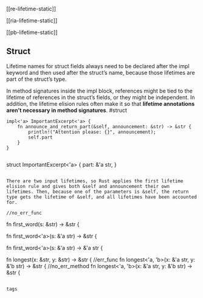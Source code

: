 
[[re-lifetime-static]]

[[ria-lifetime-static]]

[[pb-lifetime-static]]

## Struct
Lifetime names for struct fields always need to be declared after the impl keyword and then used after the struct’s name, because those lifetimes are part of the struct’s type.

In method signatures inside the impl block, references might be tied to the lifetime of references in the struct’s fields, or they might be independent.
In addition, the lifetime elision rules often make it so that **lifetime annotations aren’t necessary in method signatures**.
#struct


```
impl<'a> ImportantExcerpt<'a> {
    fn announce_and_return_part(&self, announcement: &str) -> &str {
        println!("Attention please: {}", announcement);
        self.part
    }
}
   

```
struct ImportantExcerpt<'a> {
    part: &'a str,
}
```

There are two input lifetimes, so Rust applies the first lifetime elision rule and gives both &self and announcement their own lifetimes. Then, because one of the parameters is &self, the return type gets the lifetime of &self, and all lifetimes have been accounted for.
```
    //no_err_func
fn first_word(s: &str) -> &str {

fn first_word<'a>(s: &'a str) -> &str {

fn first_word<'a>(s: &'a str) -> &'a str {

fn longest(x: &str, y: &str) -> &str {
   //err_func
fn longest<'a, 'b>(x: &'a str, y: &'b str) -> &str {
  //no_err_method
fn longest<'a, 'b>(x: &'a str, y: &'b str) -> &str {
```

tags
